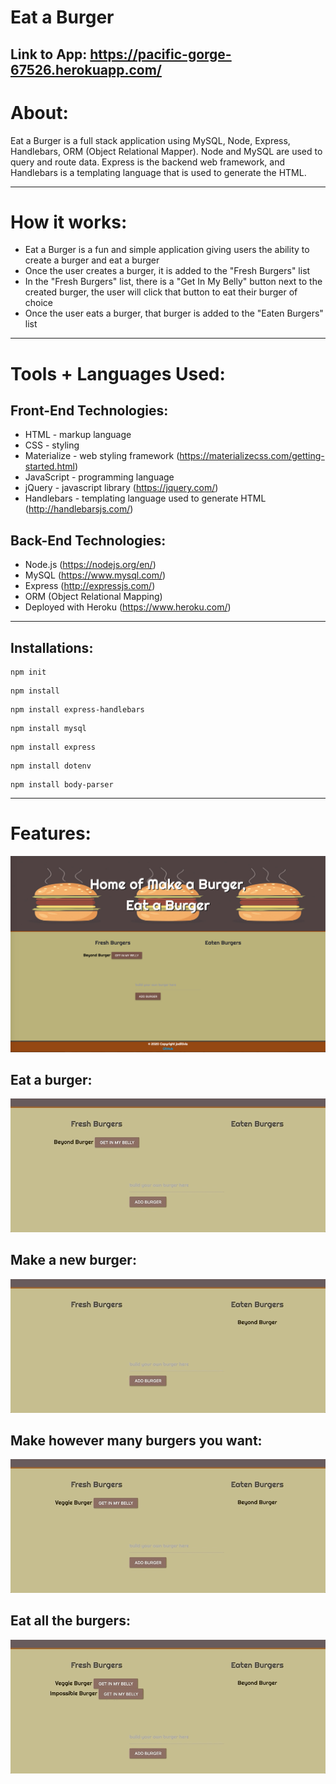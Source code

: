 # Eat a Burger

**Link to App: https://pacific-gorge-67526.herokuapp.com/**
---

# About:
Eat a Burger is a full stack application using MySQL, Node, Express, Handlebars, ORM (Object Relational Mapper). Node and MySQL are used to query and route data. Express is the backend web framework, and Handlebars is a templating language that is used to generate the HTML.

---
# How it works:
* Eat a Burger is a fun and simple application giving users the ability to create a burger and eat a burger 
* Once the user creates a burger, it is added to the "Fresh Burgers" list
* In the "Fresh Burgers" list, there is a "Get In My Belly" button next to the created burger, the user will click that button to eat their burger of choice
* Once the user eats a burger, that burger is added to the "Eaten Burgers" list
---
# Tools + Languages Used:
## Front-End Technologies:
* HTML - markup language
* CSS - styling
* Materialize - web styling framework (https://materializecss.com/getting-started.html)
* JavaScript - programming language
* jQuery - javascript library (https://jquery.com/)
* Handlebars - templating language used to generate HTML (http://handlebarsjs.com/)

## Back-End Technologies:
* Node.js (https://nodejs.org/en/)
* MySQL (https://www.mysql.com/)
* Express (http://expressjs.com/)
* ORM (Object Relational Mapping)
* Deployed with Heroku (https://www.heroku.com/)
---
## Installations:
```
npm init
```
```
npm install
```
```
npm install express-handlebars
```
```
npm install mysql
```
```
npm install express
```
```
npm install dotenv
```
```
npm install body-parser
```
---
# Features:
![Image](public/assets/img/main.png)

## Eat a burger:
![Image](public/assets/img/burger1.gif)

## Make a new burger:
![Image](public/assets/img/burger2.gif)

## Make however many burgers you want:
![Image](public/assets/img/burger3.gif)

## Eat all the burgers:
![Image](public/assets/img/burger4.gif)